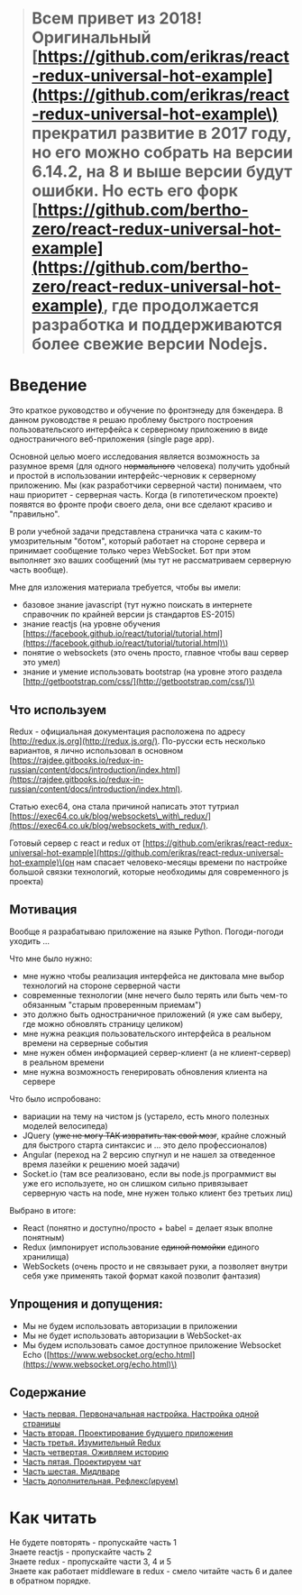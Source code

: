 > # Всем привет из 2018! Оригинальный [https://github.com/erikras/react-redux-universal-hot-example](https://github.com/erikras/react-redux-universal-hot-example\) прекратил развитие в 2017 году, но его можно собрать на версии 6.14.2, на 8 и выше версии будут ошибки. Но есть его форк [https://github.com/bertho-zero/react-redux-universal-hot-example](https://github.com/bertho-zero/react-redux-universal-hot-example), где продолжается разработка и поддерживаются более свежие версии Nodejs.

# Введение

Это краткое руководство и обучение по фронтэнеду для бэкендера. В данном руководстве я решаю проблему быстрого построения пользовательского интерфейса к серверному приложению в виде одностраничного веб-приложения \(single page app\).

Основной целью моего исследования является возможность за разумное время \(для одного ~~нормального~~ человека\) получить удобный и простой в использовании интерфейс-черновик к серверному приложению. Мы \(как разработчики серверной части\) понимаем, что наш приоритет - серверная часть. Когда \(в гипотетическом проекте\) появятся  во фронте профи своего дела, они все сделают красиво и "правильно".

В роли учебной задачи представлена страничка чата с каким-то умозрительным "ботом", который работает на стороне сервера и принимает сообщение только через WebSocket. Бот при этом выполняет эхо ваших сообщений \(мы тут не рассматриваем серверную часть вообще\).

Мне для изложения материала требуется, чтобы вы имели:

* базовое знание javascript \(тут нужно поискать в интернете справочник по крайней версии js стандартов ES-2015\)
* знание reactjs \(на уровне обучения [https://facebook.github.io/react/tutorial/tutorial.html](https://facebook.github.io/react/tutorial/tutorial.html)\)
* понятие о websockets \(это очень просто, главное чтобы ваш сервер это умел\)
* знание и умение использовать bootstrap \(на уровне этого раздела [http://getbootstrap.com/css/](http://getbootstrap.com/css/)\)

## Что используем

Redux - официальная документация расположена по адресу [http://redux.js.org](http://redux.js.org/). По-русски есть несколько вариантов, я лично использовал в основном [https://rajdee.gitbooks.io/redux-in-russian/content/docs/introduction/index.html](https://rajdee.gitbooks.io/redux-in-russian/content/docs/introduction/index.html).

Статью exec64, она стала причиной написать этот тутриал [https://exec64.co.uk/blog/websockets\_with\_redux/](https://exec64.co.uk/blog/websockets_with_redux/).

Готовый сервер с react и redux от [https://github.com/erikras/react-redux-universal-hot-example](https://github.com/erikras/react-redux-universal-hot-example)\(он нам спасает человеко-месяцы времени по настройке большой связки технологий, которые необходимы для современного js проекта\)

## Мотивация

Вообще я разрабатываю приложение на языке Python. Погоди-погоди уходить ...

Что мне было нужно:

* мне нужно чтобы реализация интерфейса не диктовала мне выбор технологий на стороне серверной части
* современные технологии \(мне нечего было терять или быть чем-то обязанным "старым проверенным приемам"\)
* это должно быть одностраничное приложений \(я уже сам выберу, где можно обновлять страницу целиком\)
* мне нужна реакция пользовательского интерфейса в реальном времени на серверные события
* мне нужен обмен информацией сервер-клиент \(а не клиент-сервер\) в реальном времени
* мне нужна возможность генерировать обновления клиента на сервере

Что было испробовано:

* вариации на тему на чистом js \(устарело, есть много полезных моделей велосипеда\)
* JQuery \(~~уже не могу ТАК извратить так свой мозг~~, крайне сложный для быстрого старта синтаксис и ... это дело профессионалов\)
* Angular \(переход на 2 версию спугнул и не нашел за отведенное время лазейки к решению моей задачи\)
* Socket.io \(там все реализовано, если вы node.js программист вы уже его используете, но он слишком сильно привязывает серверную часть на node, мне нужен только клиент без третьих лиц\)

Выбрано в итоге:

* React \(понятно и доступно/просто + babel = делает язык вполне понятным\)
* Redux \(импонирует использование ~~единой помойки~~ единого хранилища\)
* WebSockets \(очень просто и не связывает руки, а позволяет внутри себя уже применять такой формат какой позволит фантазия\)

## Упрощения и допущения:

* Мы не будем использовать авторизации в приложении
* Мы не будет использовать авторизации в WebSocket-ах
* Мы будем использовать самое доступное приложение Websocket Echo \([https://www.websocket.org/echo.html](https://www.websocket.org/echo.html)\)

## Содержание

* [Часть первая. Первоначальная настройка. Настройка одной страницы](https://valentinmk.gitbooks.io/react-redux-socket-tutorial/content/Part1.html)
* [Часть вторая. Проектирование будущего приложения](https://valentinmk.gitbooks.io/react-redux-socket-tutorial/content/Part2.html)
* [Часть третья. Изумительный Redux](https://valentinmk.gitbooks.io/react-redux-socket-tutorial/content/Part3.html)
* [Часть четвертая. Оживляем историю](https://valentinmk.gitbooks.io/react-redux-socket-tutorial/content/Part4.html)
* [Часть пятая. Проектируем чат](https://valentinmk.gitbooks.io/react-redux-socket-tutorial/content/Part5.html)
* [Часть шестая. Мидлваре](https://valentinmk.gitbooks.io/react-redux-socket-tutorial/content/Part6.html)
* [Часть дополнительная. Рефлекс\(ируем\)](https://valentinmk.gitbooks.io/react-redux-socket-tutorial/content/FinalPart.html)

# Как читать

Не будете повторять - пропускайте часть 1  
Знаете reactjs - пропускайте часть 2  
Знаете redux - пропускайте части 3, 4 и 5  
Знаете как работает middleware в redux - смело читайте часть 6 и далее в обратном порядке.

